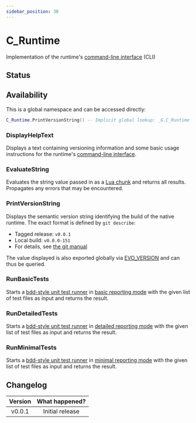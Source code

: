 ```yaml
---
sidebar_position: 30
---
```


# C_Runtime

Implementation of the runtime's [command-line interface](/docs/references/command-line-interface) (CLI)

## Status

<Experimental/>

## Availability

This is a global namespace and can be accessed directly:

```lua
C_Runtime.PrintVersionString() -- Implicit global lookup: _G.C_Runtime
```

### DisplayHelpText

Displays a text containing versioning information and some basic usage instructions for the runtime's [command-line interface](/docs/references/command-line-interface).

### EvaluateString

Evaluates the string value passed in as a [Lua chunk](https://www.lua.org/pil/1.1.html) and returns all results. Propagates any errors that may be encountered.

<Function>
<Parameters>
<Parameter name="luaCode" type="string"/>
</Parameters>
<Returns>
<Return varargs="true" />
</Returns>
</Function>

### PrintVersionString

Displays the semantic version string identifying the build of the native runtime. The exact format is defined by `git describe`:

- Tagged release: `v0.0.1`
- Local build: `v0.0.0-151`
- For details, see [the git manual](https://git-scm.com/docs/git-describe)

The value displayed is also exported globally via [EVO_VERSION](/docs/references/api/globals#evo-version) and can thus be queried.

### RunBasicTests

Starts a [bdd-style unit test runner](/docs/references/api/libraries/bdd) in [basic reporting mode](/docs/how-to-guides/unit-testing#basic-reports) with the given list of test files as input and returns the result.

<Function>
<Parameters>
<Parameter name="specFiles" type="table"/>
</Parameters>
<Returns>
<Return name="success" type="boolean"/>
</Returns>
</Function>

### RunDetailedTests

Starts a [bdd-style unit test runner](/docs/references/api/libraries/bdd) in [detailed reporting mode](/docs/how-to-guides/unit-testing#detailed-reports) with the given list of test files as input and returns the result.

<Function>
<Parameters>
<Parameter name="specFiles" type="table"/>
</Parameters>
<Returns>
<Return name="success" type="boolean"/>
</Returns>
</Function>

### RunMinimalTests

Starts a [bdd-style unit test runner](/docs/references/api/libraries/bdd) in [minimal reporting mode](/docs/how-to-guides/unit-testing#minimal-reports) with the given list of test files as input and returns the result.

<Function>
<Parameters>
<Parameter name="specFiles" type="table"/>
</Parameters>
<Returns>
<Return name="success" type="boolean"/>
</Returns>
</Function>

## Changelog

| Version | What happened?  |
| :-----: | :-------------: |
| v0.0.1  | Initial release |
